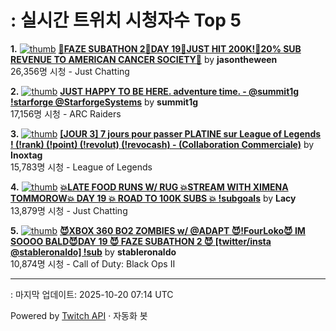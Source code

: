 # : 실시간 트위치 시청자수 Top 5

**1.** [![thumb](https://static-cdn.jtvnw.net/previews-ttv/live_user_jasontheween-320x180.jpg)](https://twitch.tv/jasontheween)
**[🔴FAZE SUBATHON 2🔴DAY 19🔴JUST HIT 200K!🔴20% SUB REVENUE TO AMERICAN CANCER SOCIETY🔴](https://twitch.tv/jasontheween)** by **jasontheween**<br>26,356명 시청  - Just Chatting

**2.** [![thumb](https://static-cdn.jtvnw.net/previews-ttv/live_user_summit1g-320x180.jpg)](https://twitch.tv/summit1g)
**[JUST HAPPY TO BE HERE. adventure time. - @summit1g !starforge @StarforgeSystems](https://twitch.tv/summit1g)** by **summit1g**<br>17,156명 시청  - ARC Raiders

**3.** [![thumb](https://static-cdn.jtvnw.net/previews-ttv/live_user_inoxtag-320x180.jpg)](https://twitch.tv/Inoxtag)
**[[JOUR 3] 7 jours pour passer PLATINE sur League of Legends ! (!rank) (!point) (!revolut) (!revocash) - (Collaboration Commerciale)](https://twitch.tv/Inoxtag)** by **Inoxtag**<br>15,783명 시청  - League of Legends

**4.** [![thumb](https://static-cdn.jtvnw.net/previews-ttv/live_user_lacy-320x180.jpg)](https://twitch.tv/Lacy)
**[💥LATE FOOD RUNS W/ RUG 💥STREAM WITH XIMENA TOMMOROW💥 DAY 19 💥 ROAD TO 100K SUBS 💥 !subgoals](https://twitch.tv/Lacy)** by **Lacy**<br>13,879명 시청  - Just Chatting

**5.** [![thumb](https://static-cdn.jtvnw.net/previews-ttv/live_user_stableronaldo-320x180.jpg)](https://twitch.tv/stableronaldo)
**[😈XBOX 360 BO2 ZOMBIES w/ @ADAPT 😈!FourLoko😈 IM SOOOO BALD😈DAY 19 😈 FAZE SUBATHON 2 😈 [twitter/insta @stableronaldo] !sub](https://twitch.tv/stableronaldo)** by **stableronaldo**<br>10,874명 시청  - Call of Duty: Black Ops II


---
: 마지막 업데이트: 2025-10-20 07:14 UTC

Powered by [Twitch API](https://dev.twitch.tv/docs/api/reference) · 자동화 봇